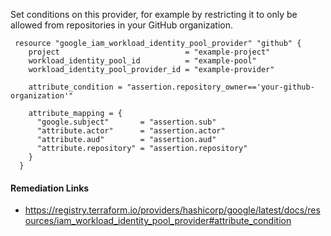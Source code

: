 
Set conditions on this provider, for example by restricting it to only be allowed from repositories in your GitHub organization.

```hcl
 resource "google_iam_workload_identity_pool_provider" "github" {
    project                            = "example-project"
    workload_identity_pool_id          = "example-pool"
    workload_identity_pool_provider_id = "example-provider"
  
    attribute_condition = "assertion.repository_owner=='your-github-organization'"

    attribute_mapping = {
      "google.subject"       = "assertion.sub"
      "attribute.actor"      = "assertion.actor"
      "attribute.aud"        = "assertion.aud"
      "attribute.repository" = "assertion.repository"
    }
  }		
```

#### Remediation Links

- https://registry.terraform.io/providers/hashicorp/google/latest/docs/resources/iam_workload_identity_pool_provider#attribute_condition

